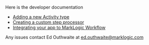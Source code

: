 Here is the developer documentation

- [Adding a new Activity type](DEV-NEWACTIVITY.md)
- [Creating a custom step processor](DEV-STEPPROC.md)
- [Integrating your app to MarkLogic Workflow](RESTAPI.md)

Any issues contact Ed Outhwaite at ed.outhwaite@marklogic.com
